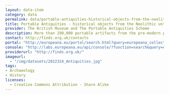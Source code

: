 ```yaml
---
layout: data-item
category: data
permalink: data/portable-antiquities-historical-objects-from-the-neolithic-until-the-middle-ages
title: Portable Antiquities - historical objects from the Neolithic until the Middle Ages
provider: The British Museum and The Portable Antiquities Scheme
description: More than 290,000 portable artifacts from the pre-modern period such as Neolithic end scrapers, Bronze Age axes, Roman coins, Medieval seals and Post-Medieval cannon balls.
contact: http://finds.org.uk/contacts
portal: "http://europeana.eu/portal/search.html?query=europeana_collectionName%3A2022324*&rows=24&qf=RIGHTS%3Ahttp%3A%2F%2Fcreativecommons.org%2Flicenses%2Fby-sa%2F*" 
console: "http://labs.europeana.eu/api/console/?function=search&query=europeana_collectionName%3A2022324*&rows=24&qf=RIGHTS%3Ahttp%3A%2F%2Fcreativecommons.org%2Flicenses%2Fby-sa%2F*"
providerurl: "http://finds.org.uk/"
imageurl: 
  - "/img/datasets/2022324_Antiquities.jpg"
tags:
- Archaeology
- History
licenses:
  - Creative Commons Attribution - Share Alike 
---
```

